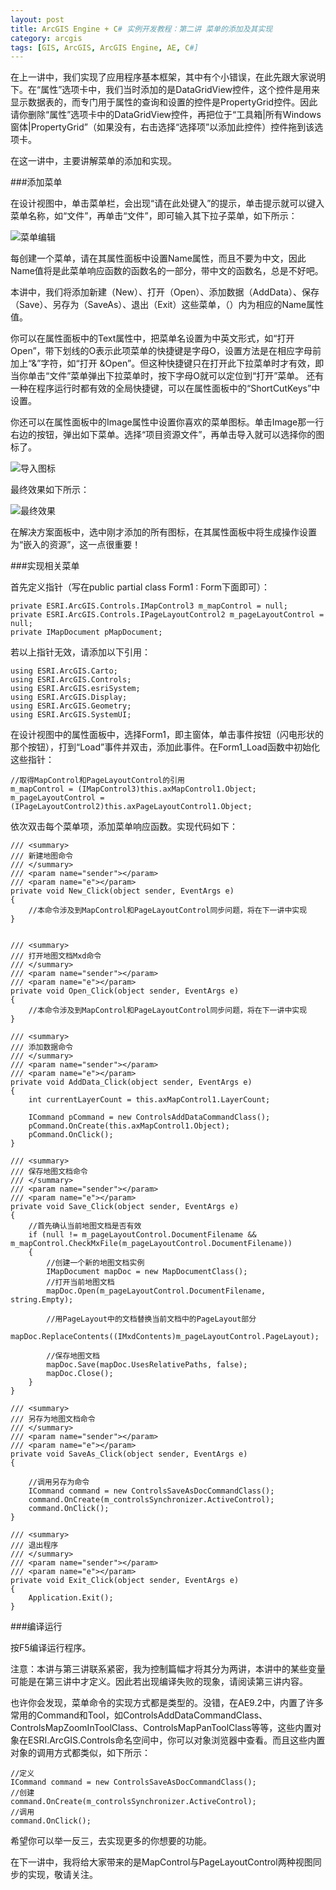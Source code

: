 ```yaml
---
layout: post
title: ArcGIS Engine + C# 实例开发教程：第二讲 菜单的添加及其实现
category: arcgis 
tags: [GIS, ArcGIS, ArcGIS Engine, AE, C#]
---
```


在上一讲中，我们实现了应用程序基本框架，其中有个小错误，在此先跟大家说明下。在“属性”选项卡中，我们当时添加的是DataGridView控件，这个控件是用来显示数据表的，而专门用于属性的查询和设置的控件是PropertyGrid控件。因此请你删除“属性”选项卡中的DataGridView控件，再把位于“工具箱|所有Windows窗体|PropertyGrid”（如果没有，右击选择“选择项”以添加此控件）控件拖到该选项卡。

在这一讲中，主要讲解菜单的添加和实现。

###添加菜单

在设计视图中，单击菜单栏，会出现“请在此处键入”的提示，单击提示就可以键入菜单名称，如“文件”，再单击“文件”，即可输入其下拉子菜单，如下所示：

![菜单编辑](/images/ae/2-1.jpg)

<div class="alert alert-info">
每创建一个菜单，请在其属性面板中设置Name属性，而且不要为中文，因此Name值将是此菜单响应函数的函数名的一部分，带中文的函数名，总是不好吧。
</div>

本讲中，我们将添加新建（New）、打开（Open）、添加数据（AddData）、保存（Save）、另存为（SaveAs）、退出（Exit）这些菜单，（）内为相应的Name属性值。

<div class="alert alert-info">
你可以在属性面板中的Text属性中，把菜单名设置为中英文形式，如“打开 Open”，带下划线的O表示此项菜单的快捷键是字母O，设置方法是在相应字母前加上“&”字符，如“打开 &Open”。但这种快捷键只在打开此下拉菜单时才有效，即当你单击“文件”菜单弹出下拉菜单时，按下字母O就可以定位到“打开”菜单。
还有一种在程序运行时都有效的全局快捷键，可以在属性面板中的“ShortCutKeys”中设置。
</div>

你还可以在属性面板中的Image属性中设置你喜欢的菜单图标。单击Image那一行右边的按钮，弹出如下菜单。选择“项目资源文件”，再单击导入就可以选择你的图标了。

![导入图标](/images/ae/2-2.jpg)

最终效果如下所示：

![最终效果](/images/ae/2-3.jpg)

<div class="alert alert-warn">
在解决方案面板中，选中刚才添加的所有图标，在其属性面板中将生成操作设置为“嵌入的资源”，这一点很重要！
</div>

###实现相关菜单

首先定义指针（写在public partial class Form1 : Form下面即可）：

	private ESRI.ArcGIS.Controls.IMapControl3 m_mapControl = null;
	private ESRI.ArcGIS.Controls.IPageLayoutControl2 m_pageLayoutControl = null;
	private IMapDocument pMapDocument;
	
若以上指针无效，请添加以下引用：

	using ESRI.ArcGIS.Carto;
	using ESRI.ArcGIS.Controls;
	using ESRI.ArcGIS.esriSystem;
	using ESRI.ArcGIS.Display;
	using ESRI.ArcGIS.Geometry;
	using ESRI.ArcGIS.SystemUI;
	
在设计视图中的属性面板中，选择Form1，即主窗体，单击事件按钮（闪电形状的那个按钮），打到“Load”事件并双击，添加此事件。在Form1_Load函数中初始化这些指针：

	//取得MapControl和PageLayoutControl的引用
	m_mapControl = (IMapControl3)this.axMapControl1.Object;
	m_pageLayoutControl = (IPageLayoutControl2)this.axPageLayoutControl1.Object;
	
依次双击每个菜单项，添加菜单响应函数。实现代码如下：

    /// <summary>
    /// 新建地图命令
    /// </summary>
    /// <param name="sender"></param>
    /// <param name="e"></param>
    private void New_Click(object sender, EventArgs e)
    {
		//本命令涉及到MapControl和PageLayoutControl同步问题，将在下一讲中实现
	}


    /// <summary>
    /// 打开地图文档Mxd命令
    /// </summary>
    /// <param name="sender"></param>
    /// <param name="e"></param>
    private void Open_Click(object sender, EventArgs e)
    {
		//本命令涉及到MapControl和PageLayoutControl同步问题，将在下一讲中实现
	}

    /// <summary>
    /// 添加数据命令
    /// </summary>
    /// <param name="sender"></param>
    /// <param name="e"></param>
    private void AddData_Click(object sender, EventArgs e)
    {
        int currentLayerCount = this.axMapControl1.LayerCount;

        ICommand pCommand = new ControlsAddDataCommandClass();
        pCommand.OnCreate(this.axMapControl1.Object);
        pCommand.OnClick();         
    }

	/// <summary>
    /// 保存地图文档命令
    /// </summary>
    /// <param name="sender"></param>
    /// <param name="e"></param>
    private void Save_Click(object sender, EventArgs e)
    {
        //首先确认当前地图文档是否有效
        if (null != m_pageLayoutControl.DocumentFilename && m_mapControl.CheckMxFile(m_pageLayoutControl.DocumentFilename))
        {
            //创建一个新的地图文档实例
            IMapDocument mapDoc = new MapDocumentClass();
            //打开当前地图文档
            mapDoc.Open(m_pageLayoutControl.DocumentFilename, string.Empty);

            //用PageLayout中的文档替换当前文档中的PageLayout部分
            mapDoc.ReplaceContents((IMxdContents)m_pageLayoutControl.PageLayout);

            //保存地图文档
            mapDoc.Save(mapDoc.UsesRelativePaths, false);
            mapDoc.Close();
        }
    }

    /// <summary>
    /// 另存为地图文档命令
    /// </summary>
    /// <param name="sender"></param>
    /// <param name="e"></param>
    private void SaveAs_Click(object sender, EventArgs e)
    {

        //调用另存为命令
        ICommand command = new ControlsSaveAsDocCommandClass();
        command.OnCreate(m_controlsSynchronizer.ActiveControl);
        command.OnClick();
    }

    /// <summary>
    /// 退出程序
    /// </summary>
    /// <param name="sender"></param>
    /// <param name="e"></param>
    private void Exit_Click(object sender, EventArgs e)
    {
        Application.Exit();
    }
    
###编译运行

按F5编译运行程序。

<div class="alert alert-warn">
注意：本讲与第三讲联系紧密，我为控制篇幅才将其分为两讲，本讲中的某些变量可能是在第三讲中才定义。因此若出现编译失败的现象，请阅读第三讲内容。
</div>

也许你会发现，菜单命令的实现方式都是类型的。没错，在AE9.2中，内置了许多常用的Command和Tool，如ControlsAddDataCommandClass、ControlsMapZoomInToolClass、ControlsMapPanToolClass等等，这些内置对象在ESRI.ArcGIS.Controls命名空间中，你可以对象浏览器中查看。而且这些内置对象的调用方式都类似，如下所示：

	//定义
	ICommand command = new ControlsSaveAsDocCommandClass();
	//创建
	command.OnCreate(m_controlsSynchronizer.ActiveControl);
	//调用
	command.OnClick();
	
希望你可以举一反三，去实现更多的你想要的功能。

在下一讲中，我将给大家带来的是MapControl与PageLayoutControl两种视图同步的实现，敬请关注。
